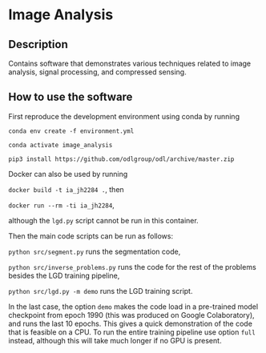 # Image Analysis

## Description

Contains software that demonstrates various techniques related to image analysis, signal processing, and compressed sensing.

## How to use the software

First reproduce the development environment using conda by running

`conda env create -f environment.yml`

`conda activate image_analysis`

`pip3 install https://github.com/odlgroup/odl/archive/master.zip`

Docker can also be used by running

`docker build -t ia_jh2284 .`, then

`docker run --rm -ti ia_jh2284`,

although the `lgd.py` script cannot be run in this container.

Then the main code scripts can be run as follows:

`python src/segment.py` runs the segmentation code,

`python src/inverse_problems.py` runs the code for the rest of the problems besides the LGD training pipeline,

`python src/lgd.py -m demo` runs the LGD training script.

In the last case, the option `demo` makes the code load in a pre-trained model checkpoint from epoch 1990 (this was produced on Google Colaboratory),
and runs the last 10 epochs.
This gives a quick demonstration of the code that is feasible on a CPU.
To run the entire training pipeline use option `full` instead,
although this will take much longer if no GPU is present.
